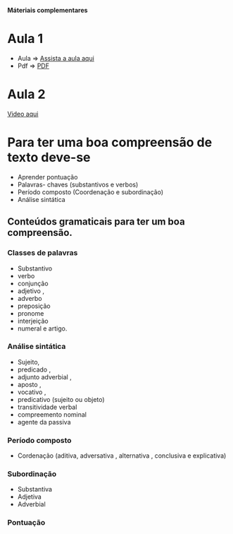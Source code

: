 
**Máteriais complementares**

# Aula 1
*  Aula => [Assista a aula aqui](https://www.youtube.com/watch?v=W3XrpIRTgzA)
* Pdf => [PDF](../PDFS/Interpretacao_e_compreensao.pdf)
# Aula 2
[Video aqui](https://www.youtube.com/watch?v=XsN0e_xPyNI)





# Para ter uma boa compreensão de texto deve-se

* Aprender pontuação
*  Palavras- chaves (substantivos e verbos)
* Período composto (Coordenação e subordinação)
* Análise sintática

## Conteúdos gramaticais para ter um boa compreensão.
### Classes de palavras 
* Substantivo 
* verbo 
* conjunção 
* adjetivo ,
* adverbo 
* preposição 
* pronome 
* interjeição 
* numeral e artigo.

### Análise sintática  
* Sujeito,
* predicado ,
* adjunto adverbial ,
* aposto ,
* vocativo ,
* predicativo (sujeito ou objeto) 
* transitividade verbal 
* compreemento nominal 
* agente da passiva

###  Período composto  
* Cordenação (aditiva, adversativa , alternativa , conclusiva e explicativa)

### Subordinação
* Substantiva
* Adjetiva
* Adverbial

### Pontuação










